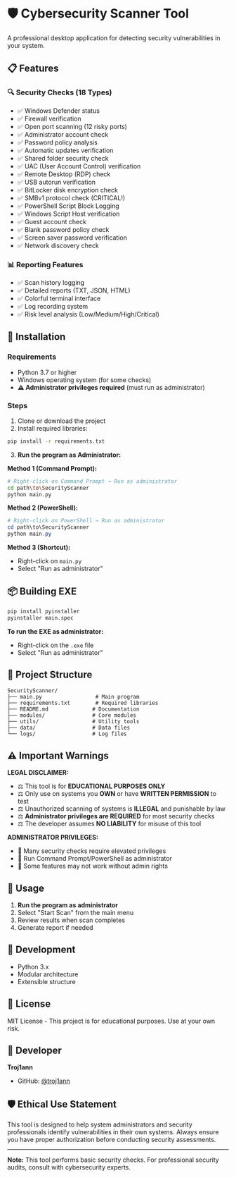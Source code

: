 # 🛡️ Cybersecurity Scanner Tool
A professional desktop application for detecting security vulnerabilities in your system.

## 📋 Features

### 🔍 Security Checks (18 Types)
* ✅ Windows Defender status
* ✅ Firewall verification
* ✅ Open port scanning (12 risky ports)
* ✅ Administrator account check
* ✅ Password policy analysis
* ✅ Automatic updates verification
* ✅ Shared folder security check
* ✅ UAC (User Account Control) verification
* ✅ Remote Desktop (RDP) check
* ✅ USB autorun verification
* ✅ BitLocker disk encryption check
* ✅ SMBv1 protocol check (CRITICAL!)
* ✅ PowerShell Script Block Logging
* ✅ Windows Script Host verification
* ✅ Guest account check
* ✅ Blank password policy check
* ✅ Screen saver password verification
* ✅ Network discovery check

### 📊 Reporting Features
* ✅ Scan history logging
* ✅ Detailed reports (TXT, JSON, HTML)
* ✅ Colorful terminal interface
* ✅ Log recording system
* ✅ Risk level analysis (Low/Medium/High/Critical)

## 🚀 Installation

### Requirements
* Python 3.7 or higher
* Windows operating system (for some checks)
* **⚠️ Administrator privileges required** (must run as administrator)

### Steps
1. Clone or download the project
2. Install required libraries:
```bash
pip install -r requirements.txt
```

3. **Run the program as Administrator:**

**Method 1 (Command Prompt):**
```bash
# Right-click on Command Prompt → Run as administrator
cd path\to\SecurityScanner
python main.py
```

**Method 2 (PowerShell):**
```powershell
# Right-click on PowerShell → Run as administrator
cd path\to\SecurityScanner
python main.py
```

**Method 3 (Shortcut):**
- Right-click on `main.py`
- Select "Run as administrator"

## 📦 Building EXE
```bash
pip install pyinstaller
pyinstaller main.spec
```

**To run the EXE as administrator:**
- Right-click on the `.exe` file
- Select "Run as administrator"

## 📁 Project Structure
```
SecurityScanner/
├── main.py                 # Main program
├── requirements.txt        # Required libraries
├── README.md              # Documentation
├── modules/               # Core modules
├── utils/                 # Utility tools
├── data/                  # Data files
└── logs/                  # Log files
```

## ⚠️ Important Warnings

**LEGAL DISCLAIMER:**
* ⚖️ This tool is for **EDUCATIONAL PURPOSES ONLY**
* ⚖️ Only use on systems you **OWN** or have **WRITTEN PERMISSION** to test
* ⚖️ Unauthorized scanning of systems is **ILLEGAL** and punishable by law
* ⚖️ **Administrator privileges are REQUIRED** for most security checks
* ⚖️ The developer assumes **NO LIABILITY** for misuse of this tool

**ADMINISTRATOR PRIVILEGES:**
* 🔐 Many security checks require elevated privileges
* 🔐 Run Command Prompt/PowerShell as administrator
* 🔐 Some features may not work without admin rights

## 📝 Usage
1. **Run the program as administrator**
2. Select "Start Scan" from the main menu
3. Review results when scan completes
4. Generate report if needed

## 🔧 Development
* Python 3.x
* Modular architecture
* Extensible structure

## 📄 License
MIT License - This project is for educational purposes. Use at your own risk.

## 👤 Developer
**Troj1ann**
* GitHub: [@troj1ann](https://github.com/troj1ann)

## 🛡️ Ethical Use Statement
This tool is designed to help system administrators and security professionals identify vulnerabilities in their own systems. Always ensure you have proper authorization before conducting security assessments.

---

**Note:** This tool performs basic security checks. For professional security audits, consult with cybersecurity experts.
